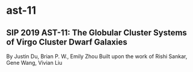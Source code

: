 # ast-11
<h2>SIP 2019 AST-11: The Globular Cluster Systems of Virgo Cluster Dwarf Galaxies</h2>
By Justin Du, Brian P. W., Emily Zhou
Built upon the work of Rishi Sankar, Gene Wang, Vivian Liu
